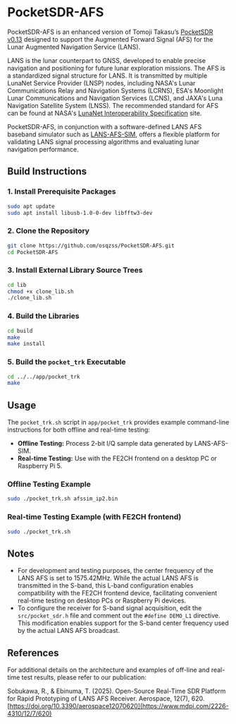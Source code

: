 # PocketSDR-AFS

PocketSDR-AFS is an enhanced version of Tomoji Takasu’s [PocketSDR v0.13](https://github.com/tomojitakasu/PocketSDR) designed to support the Augmented Forward Signal (AFS) for the Lunar Augmented Navigation Service (LANS).

LANS is the lunar counterpart to GNSS, developed to enable precise navigation and positioning for future lunar exploration missions. The AFS is a standardized signal structure for LANS. It is transmitted by multiple LunaNet Service Provider (LNSP) nodes, including NASA's Lunar Communications Relay and Navigation Systems (LCRNS), ESA's Moonlight Lunar Communications and Navigation Services (LCNS), and JAXA's Luna Navigation Satellite System (LNSS). The recommended standard for AFS can be found at NASA's [LunaNet Interoperability Specification](https://www.nasa.gov/directorates/somd/space-communications-navigation-program/lunanet-interoperability-specification/) site.

PocketSDR-AFS, in conjunction with a software-defined LANS AFS baseband simulator such as [LANS-AFS-SIM](https://github.com/osqzss/LANS-AFS-SIM), offers a flexible platform for validating LANS signal processing algorithms and evaluating lunar navigation performance.

## Build Instructions

### 1. Install Prerequisite Packages

```sh
sudo apt update
sudo apt install libusb-1.0-0-dev libfftw3-dev
```

### 2. Clone the Repository

```sh
git clone https://github.com/osqzss/PocketSDR-AFS.git
cd PocketSDR-AFS
```

### 3. Install External Library Source Trees

```sh
cd lib
chmod +x clone_lib.sh
./clone_lib.sh
```

### 4. Build the Libraries

```sh
cd build
make
make install
```

### 5. Build the `pocket_trk` Executable

```sh
cd ../../app/pocket_trk
make
```

## Usage

The `pocket_trk.sh` script in `app/pocket_trk` provides example command-line instructions for both offline and real-time testing:

- **Offline Testing:** Process 2-bit I/Q sample data generated by LANS-AFS-SIM.
- **Real-time Testing:** Use with the FE2CH frontend on a desktop PC or Raspberry Pi 5.

### Offline Testing Example

```sh
sudo ./pocket_trk.sh afssim_ip2.bin
```

### Real-time Testing Example (with FE2CH frontend)

```sh
sudo ./pocket_trk.sh
```

## Notes

- For development and testing purposes, the center frequency of the LANS AFS is set to 1575.42MHz. While the actual LANS AFS is transmitted in the S-band, this L-band configuration enables compatibility with the FE2CH frontend device, facilitating convenient real-time testing on desktop PCs or Raspberry Pi devices.
- To configure the receiver for S-band signal acquisition, edit the `src/pocket_sdr.h` file and comment out the `#define DEMO_L1` directive. This modification enables support for the S-band center frequency used by the actual LANS AFS broadcast.

## References

For additional details on the architecture and examples of off-line and real-time test results, please refer to our publication:

Sobukawa, R., & Ebinuma, T. (2025). Open-Source Real-Time SDR Platform for Rapid Prototyping of LANS AFS Receiver. Aerospace, 12(7), 620. [https://doi.org/10.3390/aerospace12070620](https://www.mdpi.com/2226-4310/12/7/620)


